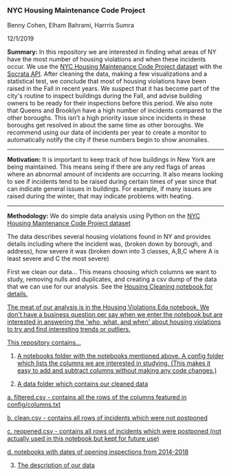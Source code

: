 ### NYC Housing Maintenance Code Project

Benny Cohen, Elham Bahrami, Harrris Sumra

12/1/2019

<strong>Summary:</strong> In this repository we are interested in finding what areas of NY have the most number of housing violations
and when these incidents occur. We use the <a href=https://data.cityofnewyork.us/Housing-Development/Housing-Maintenance-Code-Violations/wvxf-dwi5>NYC Housing Maintenance Code Project dataset</a> with 
the <a href=https://dev.socrata.com/> Socrata API</a>. After cleaning the data, making a few visualizations and a statistical test, we conclude that most of housing violations have been raised in the Fall 
in recent years. We suspect that it has become part of the city's routine to inspect buildings during the Fall, and advise building owners to
be ready for their inspections before this period. We also note that Queens and Brooklyn have a high number of incidents compared to the other boroughs. This isn't a high priority issue since incidents in these boroughs get resolved in about the same time as other boroughs. We recommend using our data of incidents per year to create a monitor to automatically notify the city if these numbers begin to show anomalies.

<hr>
<strong>Motivation:</strong> It is important to keep track of how buildings in New York are being maintained. This means seing
if there are any red flags of areas where an abnormal amount of incidents are occurring.
It also means looking to see if incidents tend to be raised during certain times of year since that can indicate general 
issues in buildings. For example, if many issues are raised during the winter, that may indicate problems with heating.

<hr>
<strong>Methodology:</strong>
We do simple data analysis using Python on the <a href=https://data.cityofnewyork.us/Housing-Development/Housing-Maintenance-Code-Violations/wvxf-dwi5>NYC Housing Maintenance Code Project dataset</a>

The data describes several housing violations found in NY and provides details including where the incident was,
(broken down by borough, and address), how severe it was (broken down into 3 classes, A,B,C where A is least severe 
and C the most severe)

First we clean our data... This means choosing which columns we want to study, removing nulls and duplicates, and creating a csv dump of the data that we can use for our analysis. See the <a href = https://github.com/harisx91/NYCHousingMaintenanceCodeProject/blob/master/notebooks/HousingCleaning.ipynb> Housing Cleaning notebook </href> for details. 

The meat of our analysis is in the <a href=https://github.com/harisx91/NYCHousingMaintenanceCodeProject/blob/master/notebooks/HousingViolationDataSetEda.ipynb> Housing Violations Eda notebook. We don't have a business question per say when we enter the notebook but are interested in answering the 'who, what, and when' about housing violations to try and find interesting trends or outliers.  

This repository contains...

1. A <a href=https://github.com/harisx91/NYCHousingMaintenanceCodeProject/tree/master/notebooks> notebooks folder </href> with the notebooks mentioned above.
A <a href=https://github.com/harisx91/NYCHousingMaintenanceCodeProject/tree/master/config> config folder </href> which lists the columns we are interested in studying. 
(This makes it easy to add and subtract columns without making any code changes.)

2. A <a href = https://github.com/harisx91/NYCHousingMaintenanceCodeProject/tree/master/data> data folder </href> which contains our cleaned data
  
  a. filtered.csv - contains all the rows of the columns featured in config/columns.txt
  
  b. clean.csv - contains all rows of incidents which were not postponed

  c. reopened.csv - contains all rows of incidents which were postponed (not actually used in this notebook but kept for future use)
  
  d. notebooks with dates of opening inspections from 2014-2018

3. The <a href =https://github.com/harisx91/NYCHousingMaintenanceCodeProject/blob/master/HPD_Violation_Open_Data_2017.pdf> description</href> of our data


 

